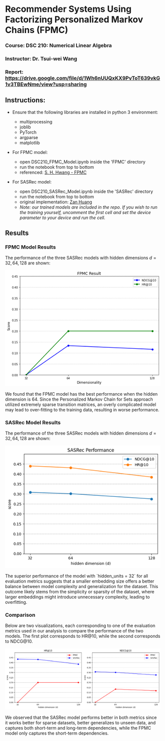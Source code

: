 # Recommender Systems Using Factorizing Personalized Markov Chains (FPMC)

### Course: DSC 210: Numerical Linear Algebra
### Instructor: Dr. Tsui-wei Wang
### Report: https://drive.google.com/file/d/1Wh6nUUQxKX9PvToT639vkG1v3TBEwNme/view?usp=sharing 

## Instructions:

- Ensure that the following libraries are installed in python 3 environment:
	- multiprocessing
	- joblib
	- PyTorch
	- argparse
	- matplotlib

- For FPMC model:
	- open DSC210_FPMC_Model.ipynb inside the 'FPMC' directory
	- run the notebook from top to bottom
	- referenced: [S. H. Hwang - FPMC](https://github.com/stathwang/FPMC)

- For SASRec model:
	- open DSC210_SASRec_Model.ipynb inside the 'SASRec' directory
	- run the notebook from top to bottom
	- original implementation: [Zan Huang](https://github.com/pmixer/SASRec.pytorch)
	- *Note: our trained models are included in the repo. If you wish to run the training yourself, uncomment the first cell and set the device parameter to your device and run the cell.*


## Results

### FPMC Model Results
The performance of the three SASRec models with hidden dimensions $d=32,64,128$ are shown: 
<p align='center'>
	<img src= ./assets/FPMC_results.png />
</p>
We found that the FPMC model has the best performance when the hidden dimension is 64. Since the Personalized Markov Chain for Sets approach utilized extremely sparse transition matrices, an overly complicated model may lead to over-fitting to the training data, resulting in worse performance.

### SASRec Model Results
The performance of the three SASRec models with hidden dimensions $d=32,64,128$ are shown: 
<p align='center'>
	<img src= ./assets/SASRec_results.png />
</p>
The superior performance of the model with `hidden_units = 32` for all evaluation metrics suggests that a smaller embedding size offers a better balance between model
complexity and generalization for the dataset. This outcome likely stems from the simplicity or sparsity of the dataset, where larger embeddings might introduce unnecessary complexity, leading to overfitting. 

### Comparison
Below are two visualizations, each corresponding to one of the evaluation metrics used in our analysis to compare the performance of the two models. The first plot corresponds to HR@10, while the second corresponds to NDCG@10.
<p align='center'>
	<img src= ./assets/hr_compare.png width=50%/><img src= ./assets/ndcg_compare.png width=50%/>
</p>
We observed that the SASRec model performs better in both metrics since it works better for sparse datasets, better generalizes to unseen data, and captures both short-term and long-term dependencies, while the FPMC model only captures the short-term dependencies.



